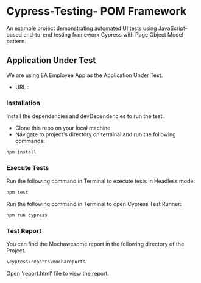 # Cypress-Testing- POM Framework

An example project demonstrating automated UI tests using JavaScript-based end-to-end testing framework Cypress with Page Object Model pattern.

## Application Under Test

We are using EA Employee App as the Application Under Test.

- URL :

### Installation

Install the dependencies and devDependencies to run the test.

- Clone this repo on your local machine
- Navigate to project's directory on terminal and run the following commands:

```sh
npm install
```

### Execute Tests

Run the following command in Terminal to execute tests in Headless mode:

```sh
npm test
```

Run the following command in Terminal to open Cypress Test Runner:

```sh
npm run cypress
```

### Test Report

You can find the Mochawesome report in the following directory of the Project.

```sh
\cypress\reports\mochareports
```

Open 'report.html' file to view the report.

